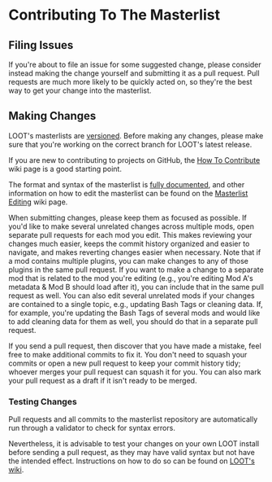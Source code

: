 Contributing To The Masterlist
==============================

## Filing Issues

If you're about to file an issue for some suggested change, please consider instead making the change yourself and submitting it as a pull request. Pull requests are much more likely to be quickly acted on, so they're the best way to get your change into the masterlist.

## Making Changes

LOOT's masterlists are [versioned](https://loot.github.io/docs/contributing/Masterlist-Versioning). Before making any changes, please make sure that you're working on the correct branch for LOOT's latest release.

If you are new to contributing to projects on GitHub, the [How To Contribute](https://loot.github.io/docs/contributing/How-To-Contribute) wiki page is a good starting point.

The format and syntax of the masterlist is [fully documented](https://loot-api.readthedocs.io/en/stable/metadata/introduction.html), and other information on how to edit the masterlist can be found on the [Masterlist Editing](https://loot.github.io/docs/contributing/Masterlist-Editing) wiki page.

When submitting changes, please keep them as focused as possible. If you'd like to make several unrelated changes across multiple mods, open separate pull requests for each mod you edit. This makes reviewing your changes much easier, keeps the commit history organized and easier to navigate, and makes reverting changes easier when necessary. Note that if a mod contains multiple plugins, you can make changes to any of those plugins in the same pull request. If you want to make a change to a separate mod that is related to the mod you're editing (e.g., you're editing Mod A's metadata & Mod B should load after it), you can include that in the same pull request as well. You can also edit several unrelated mods if your changes are contained to a single topic, e.g., updating Bash Tags or cleaning data. If, for example, you're updating the Bash Tags of several mods and would like to add cleaning data for them as well, you should do that in a separate pull request.

If you send a pull request, then discover that you have made a mistake, feel free to make additional commits to fix it. You don't need to squash your commits or open a new pull request to keep your commit history tidy; whoever merges your pull request can squash it for you. You can also mark your pull request as a draft if it isn't ready to be merged.

### Testing Changes

Pull requests and all commits to the masterlist repository are automatically run through a validator to check for syntax errors.

Nevertheless, it is advisable to test your changes on your own LOOT install before sending a pull request, as they may have valid syntax but not have the intended effect. Instructions on how to do so can be found on [LOOT's wiki](https://loot.github.io/docs/contributing/Quickly-Testing-Your-Masterlist-Changes).
